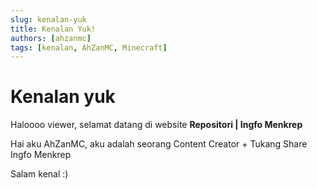 ```yaml
---
slug: kenalan-yuk
title: Kenalan Yuk!
authors: [ahzanmc]
tags: [kenalan, AhZanMC, Minecraft]
---
```


# Kenalan yuk
Haloooo viewer, selamat datang di website **Repositori | Ingfo Menkrep**

<!-- truncate -->

Hai aku AhZanMC, aku adalah seorang Content Creator + Tukang Share Ingfo Menkrep

Salam kenal :)